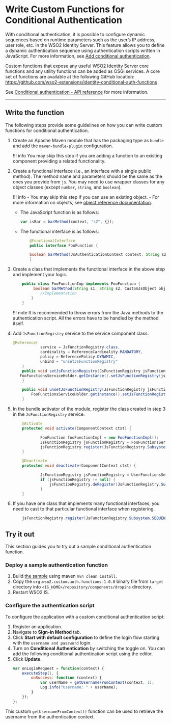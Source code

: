 # Write Custom Functions for Conditional Authentication

With conditional authentication, it is possible to configure dynamic sequences based on runtime parameters such as the user’s IP address, user role, etc. in the WSO2 Identity Server. This feature allows you to define a dynamic authentication sequence using authentication scripts written in JavaScript. For more information, see [Add conditional authentication]({{base_path}}/guides/authentication/conditional-auth).

Custom functions that expose any useful WSO2 Identity Server core functions and any utility functions can be added as OSGi services. A core set of functions are available at the following GitHub location:
<https://github.com/wso2-extensions/identity-conditional-auth-functions>

See [Conditional authentication - API reference]({{base_path}}/references/conditional-auth/api-reference) for more information.

----

## Write the function
The following steps provide some guidelines on how you can write custom functions for conditional authentication.

1. Create an Apache Maven module that has the packaging type as `bundle` and add the `maven-bundle-plugin` configuration.
    
    !!! info
        You may skip this step if you are adding a function to an existing component providing a related functionality.

2. Create a functional interface (i.e., an Interface with a single public method). The method name and parameters should be the same as the ones you provide from `js`. You may need to use wrapper classes for any object classes (except `number`, `string`, and `boolean`).

    !!! info
        - You may skip this step if you can use an existing object.
        - For more information on objects, see [object reference documentation]({{base_path}}/references/conditional-auth/api-reference/#object-reference).  

    - The JavaScript function is as follows:

        ``` js
        var isBar = barMethod(context, "s2", {});
        ```

    - The functional interface is as follows:

        ``` java
            @FunctionalInterface
            public interface FooFunction {
        
            boolean barMethod(JsAuthenticationContext context, String s2, CustomJsObject object);
            }
        ```

3. Create a class that implements the functional interface in the above step and implement your logic.  

    ``` java
        public class FooFunctionImp implements FooFunction {
             boolean barMethod(String s1, String s2, CustomJsObject object) {
                //Implementation
            }
        }
    ```

    !!! note
        It is recommended to throw errors from the Java methods to the authentication script. All the errors have to be handled by the method itself.

4. Add `JsFunctionRegistry` service to the service component class.  

    ``` java
    @Reference(
                service = JsFunctionRegistry.class,
                cardinality = ReferenceCardinality.MANDATORY,
                policy = ReferencePolicy.DYNAMIC,
                unbind = "unsetJsFunctionRegistry"
        )
        public void setJsFunctionRegistry(JsFunctionRegistry jsFunctionRegistry) {   
       FooFunctionsServiceHolder.getInstance().setJsFunctionRegistry(jsFunctionRegistry);
        }

        public void unsetJsFunctionRegistry(JsFunctionRegistry jsFunctionRegistry) {
            FooFunctionsServiceHolder.getInstance().setJsFunctionRegistry(null);
        }
    ```

5. In the bundle activator of the module, register the class created in step 3 in the `JsFunctionRegistry` service.  

    ``` java
        @Activate
        protected void activate(ComponentContext ctxt) {
    
                FooFunction fooFunctionImpl = new FooFunctionImpl();
                JsFunctionRegistry jsFunctionRegistry = FooFunctionsServiceHolder.getInstance().getJsFunctionRegistry();
                jsFunctionRegistry.register(JsFunctionRegistry.Subsystem.SEQUENCE_HANDLER, "barMethod", fooFunctionImpl);
        }
    
        @Deactivate
        protected void deactivate(ComponentContext ctxt) {
    
                JsFunctionRegistry jsFunctionRegistry = UserFunctionsServiceHolder.getInstance().getJsFunctionRegistry();
                if (jsFunctionRegistry != null) {
                    jsFunctionRegistry.deRegister(JsFunctionRegistry.Subsystem.SEQUENCE_HANDLER, "barMethod");
                }
        }
    ```

6. If you have one class that implements many functional interfaces, you need to cast to that particular functional interface when registering.  

    ``` java
        jsFunctionRegistry.register(JsFunctionRegistry.Subsystem.SEQUENCE_HANDLER, "barMethod", (FooFunction)fooFunctionImpl::barMethod);
    ```

## Try it out
This section guides you to try out a sample conditional authentication function.

### Deploy a sample authentication function
1. Build [the sample](https://github.com/wso2/samples-is/tree/v4.5.6/adaptive-authentication/org.wso2.custom.auth.functions) using maven `mvn clean install`.
2. Copy the `org.wso2.custom.auth.functions-1.0.0` binary file from `target` directory into  `<IS_HOME>/repository/components/dropins` directory.
3. Restart WSO2 IS.

### Configure the authentication script
To configure the application with a custom conditional authentication script:

1. Register an application.
2. Navigate to **Sign-in Method** tab.
3. Click **Start with default configuration** to define the login flow starting with the `username and password` login.
4. Turn on **Conditional Authentication** by switching the toggle on. You can add the following conditional authentication script using the editor.
5. Click **Update**.
    ``` js
    var onLoginRequest = function(context) {
        executeStep(1, {
            onSuccess: function (context) {
                var userName = getUsernameFromContext(context, 1);
                Log.info("Username: " + userName);
            } 
        });
    };
    ```

This custom `getUsernameFromContext()` function can be used to retrieve the username from the authentication context.
